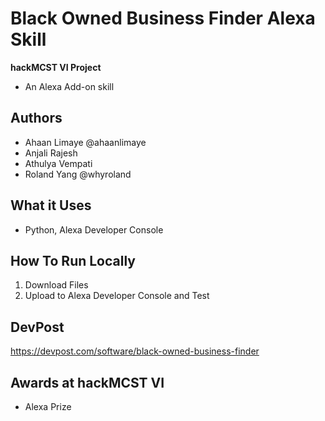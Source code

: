 # Black Owned Business Finder Alexa Skill

**hackMCST VI Project**
- An Alexa Add-on skill 

## Authors
- Ahaan Limaye @ahaanlimaye
- Anjali Rajesh
- Athulya Vempati
- Roland Yang @whyroland

## What it Uses
- Python, Alexa Developer Console

## How To Run Locally
1. Download Files
2. Upload to Alexa Developer Console and Test

## DevPost
https://devpost.com/software/black-owned-business-finder

## Awards at hackMCST VI
- Alexa Prize

